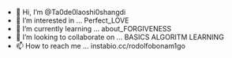 - 👋 Hi, I’m @Ta0de0laoshi0shangdi
- 👀 I’m interested in ... Perfect_LOVE
- 🌱 I’m currently learning ... about_FORGIVENESS
- 💞️ I’m looking to collaborate on ... BASICS ALGORITM LEARNING
- 📫 How to reach me ... instabio.cc/rodolfobonam1go

<!---
Ta0de0laoshi0shangdi/Ta0de0laoshi0shangdi is a ✨ special ✨ repository because its `README.md` (this file) appears on your GitHub profile.
You can click the Preview link to take a look at your changes.
--->
